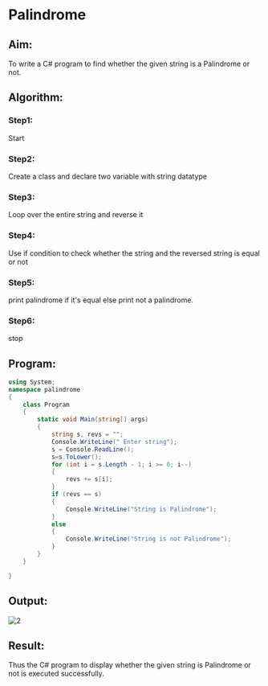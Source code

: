 # Palindrome


## Aim:
To write a C# program to find whether the given string is a Palindrome or not.
## Algorithm:
### Step1:
Start

### Step2:
Create a class and declare two variable with string datatype

### Step3:
Loop over the entire string and reverse it

### Step4:
Use if condition to check whether the string and the reversed string is equal or not

### Step5:
print palindrome if it's equal else print not a palindrome.

### Step6:
stop

## Program:
```c#
using System;
namespace palindrome
{
    class Program
    {
        static void Main(string[] args)
        {
            string s, revs = "";
            Console.WriteLine(" Enter string");
            s = Console.ReadLine();
            s=s.ToLower();
            for (int i = s.Length - 1; i >= 0; i--)
            {
                revs += s[i];
            }
            if (revs == s)
            {
                Console.WriteLine("String is Palindrome");
            }
            else
            {
                Console.WriteLine("String is not Palindrome");
            }
        }
    }

}
```
## Output:
![2](https://user-images.githubusercontent.com/75235477/165475071-b1d5d8bb-dc8e-40f4-9bad-7c3b35e0e671.png)


## Result:
Thus the C# program to display whether the given string is Palindrome or not is executed successfully.

